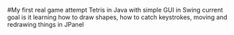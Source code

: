 #My first real game attempt
Tetris in Java with simple GUI in Swing 
current goal is it learning how to draw shapes,
how to catch keystrokes, 
moving and redrawing things in JPanel

